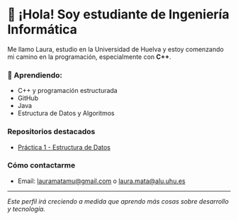 # 👋 ¡Hola! Soy estudiante de Ingeniería Informática

Me llamo Laura, estudio en la Universidad de Huelva y estoy comenzando mi camino en la programación, especialmente con **C++**.

### 🚀 Aprendiendo:
- C++ y programación estructurada
- GitHub
- Java
- Estructura de Datos y Algoritmos

### Repositorios destacados
- [Práctica 1 - Estructura de Datos](https://github.com/UHU12345L/Pr-ctica-1-ED)

### Cómo contactarme
- Email: lauramatamu@gmail.com o laura.mata@alu.uhu.es

---

 *Este perfil irá creciendo a medida que aprendo más cosas sobre desarrollo y tecnología.*

